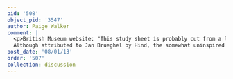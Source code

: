 ```yaml
---
pid: '508'
object_pid: '3547'
author: Paige Walker
comment: |
  <p>British Museum website: "This study sheet is probably cut from a larger composition; for possible other fragments of the same sheet see also SL,5236.57a (<a href="/object/small-study-of-a-woman">Small Study of a Woman</a>), SL,5236.57b (<a href="/object/small-study-of-three-figures">Small Study of Three Figures</a>) and SL,5236.57c (<a href="/object/small-study-of-a-man-to-right-with-a-fishing-rod">Small Study of a Man to Right with a Fishing Rod</a>).<br />
  Although attributed to Jan Brueghel by Hind, the somewhat uninspired and 'flat' style and the rigidness of the lines in this group of four drawings, point more towards the work of a copyist. Brueghel's figures are usually characterised by a more spontaneous application of the pen, with some of his figures defined by only a few strokes. Firmly attributed sheets with figure studies by Jan Brueghel can be found for example in the Musées Royaux des Beaux-Arts, Brussels, inv.no.478 and in the Devonshire Collection, Chatsworth, inv.no.676."</p>
post_date: '08/01/13'
order: '507'
collection: discussion
---
```

